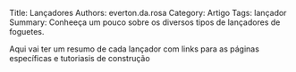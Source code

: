 Title: Lançadores
Authors: everton.da.rosa
Category: Artigo
Tags: lançador
Summary: Conheeça um pouco sobre os diversos tipos de lançadores de foguetes.

Aqui vai ter um resumo de cada lançador com links para as páginas específicas e tutoriasis de construção
